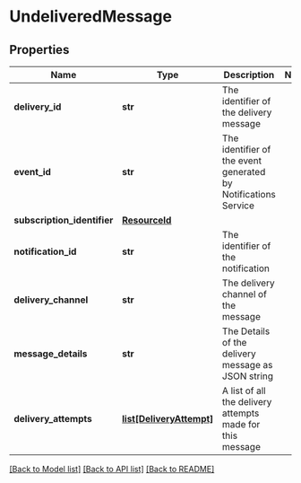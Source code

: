 # UndeliveredMessage


## Properties
Name | Type | Description | Notes
------------ | ------------- | ------------- | -------------
**delivery_id** | **str** | The identifier of the delivery message | 
**event_id** | **str** | The identifier of the event generated by Notifications Service | 
**subscription_identifier** | [**ResourceId**](ResourceId.md) |  | 
**notification_id** | **str** | The identifier of the notification | 
**delivery_channel** | **str** | The delivery channel of the message | 
**message_details** | **str** | The Details of the delivery message as JSON string | 
**delivery_attempts** | [**list[DeliveryAttempt]**](DeliveryAttempt.md) | A list of all the delivery attempts made for this message | 

[[Back to Model list]](../README.md#documentation-for-models) [[Back to API list]](../README.md#documentation-for-api-endpoints) [[Back to README]](../README.md)


